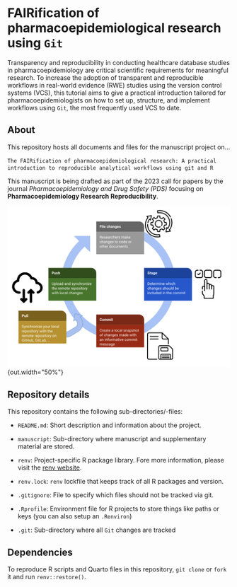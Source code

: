 # FAIRification of pharmacoepidemiological research using `Git`

Transparency and reproducibility in conducting healthcare database studies in pharmacoepidemiology are critical scientific requirements for meaningful research. To increase the adoption of transparent and reproducible workflows in real-world evidence (RWE) studies using the version control systems (VCS), this tutorial aims to give a practical introduction tailored for pharmacoepidemiologists on how to set up, structure, and implement workflows using `Git`, the most frequently used VCS to date.

## About

This repository hosts all documents and files for the manuscript project on...

```
The FAIRification of pharmacoepidemiological research: A practical introduction to reproducible analytical workflows using git and R
```

This manuscript is being drafted as part of the 2023 call for papers by the journal *Pharmacoepidemiology and Drug Safety (PDS)* focusing on **Pharmacoepidemiology Research Reproducibility**.

![](figures/Figure_3_workflow.png){out.width="50%"}

## Repository details

This repository contains the following sub-directories/-files:

* `README.md`: Short description and information about the project. 

* `manuscript`: Sub-directory where manuscript and supplementary material are stored.

* `renv`: Project-specific R package library. Fore more information, please visit the [renv website](https://rstudio.github.io/renv/articles/renv.html).

* `renv.lock`: `renv` lockfile that keeps track of all R packages and version.

* `.gitignore`: File to specify which files should not be tracked via git.

* `.Rprofile`: Environment file for R projects to store things like paths or keys (you can also setup an `.Renviron`)

* `.git`: Sub-directory where all `Git` changes are tracked

## Dependencies

To reproduce R scripts and Quarto files in this repository, `git clone` or `fork` it and run `renv::restore()`.
